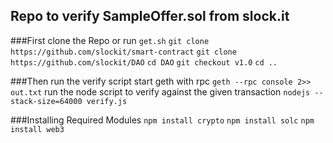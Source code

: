 ## Repo to verify SampleOffer.sol from slock.it

###First clone the Repo or run `get.sh`
`git clone https://github.com/slockit/smart-contract`
`git clone https://github.com/slockit/DAO`
`cd DAO`
`git checkout v1.0`
`cd ..`

###Then run the verify script
start geth with rpc 
`geth --rpc console 2>> out.txt`
run the node script to verify against the given transaction
`nodejs --stack-size=64000 verify.js`

###Installing Required Modules
`npm install crypto`
`npm install solc`
`npm install web3` 

